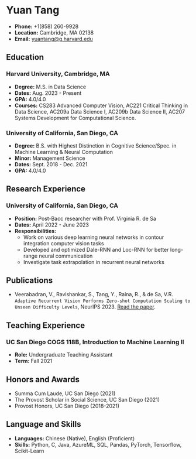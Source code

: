 # Yuan Tang

- **Phone:** +1(858) 260-9928  
- **Location:** Cambridge, MA 02138  
- **Email:** [yuantang@g.harvard.edu](mailto:yuantang@g.harvard.edu)

## Education

### Harvard University, Cambridge, MA
- **Degree:** M.S. in Data Science
- **Dates:** Aug. 2023 - Present
- **GPA:** 4.0/4.0
- **Courses:** CS283 Advanced Computer Vision, AC221 Critical Thinking in Data Science, AC209a Data Science I, AC209b Data Science II, AC207 Systems Development for Computational Science. 

### University of California, San Diego, CA
- **Degree:** B.S. with Highest Distinction in Cognitive Science/Spec. in Machine Learning & Neural Computation
- **Minor:** Management Science
- **Dates:** Sept. 2018 - Dec. 2021
- **GPA:** 4.0/4.0 

## Research Experience

### University of California, San Diego, CA
- **Position:** Post-Bacc researcher with Prof. Virginia R. de Sa
- **Dates:** April 2022 - June 2023
- **Responsibilities:**
  - Work on various deep learning neural networks in contour integration computer vision tasks
  - Developed and optimized Dale-RNN and Loc-RNN for better long-range neural communication
  - Investigate task extrapolation in recurrent neural networks

## Publications

- Veerabadran, V., Ravishankar, S., Tang, Y., Raina, R., & de Sa, V.R. `Adaptive Recurrent Vision Performs Zero-shot Computation Scaling to Unseen Difficulty Levels`, NeurIPS 2023. [Read the paper](https://openreview.net/forum?id=iqezE0EyXq).


## Teaching Experience

### UC San Diego COGS 118B, Introduction to Machine Learning II
- **Role:** Undergraduate Teaching Assistant
- **Term:** Fall 2021

## Honors and Awards

- Summa Cum Laude, UC San Diego (2021)
- The Provost Scholar in Social Science, UC San Diego (2021)
- Provost Honors, UC San Diego (2018-2021)

## Language and Skills

- **Languages:** Chinese (Native), English (Proficient)
- **Skills:** Python, C, Java, AzureML, SQL, Pandas, PyTorch, Tensorflow, Scikit-Learn

